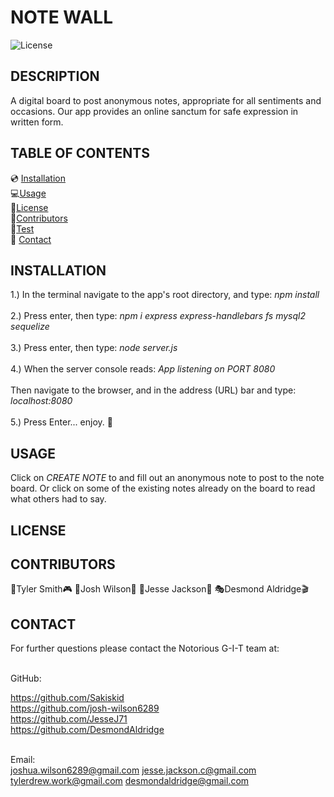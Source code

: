 # NOTE WALL
![License](https://img.shields.io/badge/License-CC%20BY--NC%204.0-lightgrey.svg)

## DESCRIPTION
A digital board to post anonymous notes, appropriate for all sentiments and occasions. Our app provides an online sanctum for safe expression in written form.


## TABLE OF CONTENTS
  💿 [Installation](#installation) <br>
  💻[Usage](#usage) <br>
  📜[License](#license) <br>
  👥[Contributors](#contributors) <br>
  🏁[Test](#test) <br>
  📱 [Contact](#contact)

## INSTALLATION

1.) In the terminal navigate to the app's root directory, and type: <i>npm install</i><br><br>
2.) Press enter, then type: <i>npm i express express-handlebars fs mysql2 sequelize</i> <br><br> 
3.) Press enter, then type: <i>node server.js</i><br><br>
4.) When the server console reads: <i>App listening on PORT 8080</i><br><br>
Then navigate to the browser, and in the address (URL) bar and type: <i>localhost:8080</i><br><br>
5.) Press Enter... enjoy. 🙏

## USAGE
Click on <i>CREATE NOTE</i> to and fill out an anonymous note to post to the note board. Or click on some of the existing notes already on the board to read what others had to say.

## LICENSE


## CONTRIBUTORS
👾Tyler Smith🎮
🎵Josh Wilson🎤
👮Jesse Jackson🔎
🎭Desmond Aldridge🎬
<br>

## CONTACT
For further questions please contact the Notorious G-I-T team at:

<br>
GitHub:<br>

https://github.com/Sakiskid <br>
https://github.com/josh-wilson6289 <br>
https://github.com/JesseJ71 <br> 
https://github.com/DesmondAldridge<br>
<br>

Email:<br>
joshua.wilson6289@gmail.com
jesse.jackson.c@gmail.com
tylerdrew.work@gmail.com
desmondaldridge@gmail.com